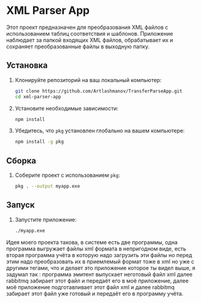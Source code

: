 # XML Parser App

Этот проект предназначен для преобразования XML файлов с использованием таблиц соответствия и шаблонов. Приложение наблюдает за папкой входящих XML файлов, обрабатывает их и сохраняет преобразованные файлы в выходную папку.

## Установка

1. Клонируйте репозиторий на ваш локальный компьютер:
    ```sh
    git clone https://github.com/Artlashmanov/TransferParseApp.git
    cd xml-parser-app
    ```

2. Установите необходимые зависимости:
    ```sh
    npm install
    ```

3. Убедитесь, что `pkg` установлен глобально на вашем компьютере:
    ```sh
    npm install -g pkg
    ```

## Сборка

1. Соберите проект с использованием `pkg`:
    ```sh
    pkg . --output myapp.exe
    ```

## Запуск

1. Запустите приложение:
    ```sh
    ./myapp.exe
    ```

Идея моего проекта такова, в системе есть две программы, одна программа выгружает файлы xml формата в непригодном виде, есть вторая программа учёта в которую надо загрузить эти файлы но перед этим надо преобразовать их в приемлемый формат тоже в xml но уже с другими тегами, что и делает это приложение которое ты видел выше, я задумал так : программа эмитент выпускает неготовый файл xml далее rabbitmq забирает этот файл и передаёт его в моё приложение, далее моё приложение подготавливает этот файл xml и далее rabbitmq забирает этот файл уже готовый и передаёт его в программу учёта.